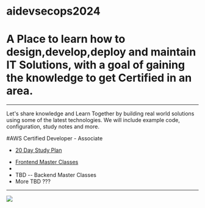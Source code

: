 # aidevsecops2024
<h1>A Place to learn how to design,develop,deploy and maintain IT Solutions, with a goal of gaining the knowledge to get Certified in an area.</h1>
<hr>
Let's share knowledge and Learn Together by building real world solutions using some of the latest technologies. We will include example code, configuration, study notes and more.

#AWS Certified Developer - Associate
<ul>
<li><a href="aws/developercertassoc/README.md">20 Day Study Plan</a>
</li>
</ul>
<ul>
<li><a href="https://frontendmasters.com/">Frontend Master Classes</a><li>
<li>TBD -- Backend Master Classes</li>
<li>More TBD ???</li>
</ul>
<hr/>
<img src="https://cloudfabrix.com/blog/wp-content/uploads/2020/11/Screen-Shot-2020-11-12-at-10.59.14-AM-1024x681.png" />
